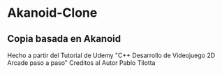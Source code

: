 # Akanoid-Clone
## Copia basada en Akanoid 

Hecho a partir del Tutorial de Udemy "C++ Desarrollo de Videojuego 2D Arcade paso a paso"
    Creditos al Autor Pablo Tilotta
